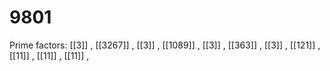 # 9801

Prime factors: [[3]] , [[3267]] , [[3]] , [[1089]] , [[3]] , [[363]] , [[3]] , [[121]] , [[11]] , [[11]] , [[11]] , 